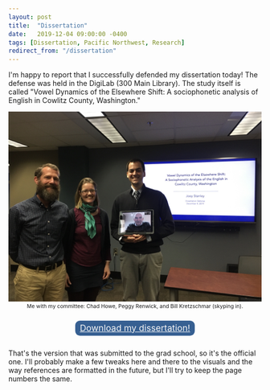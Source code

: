 ```yaml
---
layout: post
title:  "Dissertation"
date:   2019-12-04 09:00:00 -0400
tags: [Dissertation, Pacific Northwest, Research]
redirect_from: "/dissertation"
---
```


I'm happy to report that I successfully defended my dissertation today! The defense was held in the DigiLab (300 Main Library). The study itself is called "Vowel Dynamics of the Elsewhere Shift: A sociophonetic analysis of English in Cowlitz County, Washington."

<center style = "font-size: 75%;">
<img class="rounded" src="/images/photos/dissertation_defense.jpg"/>
<br/>
Me with my committee: Chad Howe, Peggy Renwick, and Bill Kretzschmar (skyping in).
<br/>
<br/>
<br/>
</center>

<center>
<div>
<a style="font-size:125%; 
          color: whitesmoke; 
          background: #376092;
          border: 0px solid 376092;
          border-radius: 7pt;
          padding: 0.25em 0.5em;
          margin: 0.5em 1em;
          text-align: center;" 
    href="/downloads/200417-dissertation_submitted.pdf"
    title="Dissertation" 
    class="nodot">Download my dissertation!</a>
</div>
</center>
<br/>

That's the version that was submitted to the grad school, so it's the official one. I'll probably make a few tweaks here and there to the visuals and the way references are formatted in the future, but I'll try to keep the page numbers the same. 



